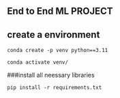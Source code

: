 ## End to End ML PROJECT

## create a environment
```
conda create -p venv python==3.11

conda activate venv/
```

###install all neessary libraries

```
pip install -r requirements.txt
```

